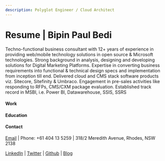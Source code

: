 ```yaml
---
description: Polyglot Engineer / Cloud Architect
---
```


# Resume \| Bipin Paul Bedi

Techno-functional business consultant with 12+ years of experience in providing web/mobile technology solutions in open source & Microsoft technologies. Strong background in analysis, designing and developing solutions for Digital Marketing Platforms. Expertise in converting business requirements into functional & technical design specs and implementation from inception till end. Delivered cloud and CMS stack software products viz. Sitecore, Sitefinity & Umbraco. Engagement in pre-sales activities like responding to RFPs, CMS/CXM package evaluation. Established track record in MSBI, i.e. Power BI, Datawarehouse, SSIS, SSRS

#### Work

#### Education

#### Contact

[Email](mailto:bipinpaulbedi@gmail.com) \| Phone: +61 404 13 5259 \| 318/2 Meredith Avenue, Rhodes, NSW 2138

[LinkedIn](www.linkedin.com/in/bipinpaulbedi) \| [Twitter](https://twitter.com/bipinpaulbedi) \| [Github](https://github.com/bipinpaulbedi) \| [Blog](https://www.bipinpaulbedi.com)

